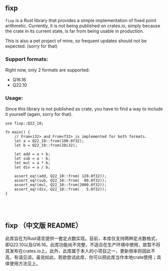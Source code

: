 ## fixp
`fixp` is a Rust library that provides a simple implementation of fixed point arithmetic. Currently, it is not being published on crates.io, simply because the crate in its current state, is far from being usable in production.

This is also a pet project of mine, so frequent updates should not be expected. (sorry for that)

### Support formats:
Right now, only 2 formats are supported:
* Q16.16
* Q22.10

### Usage:
Since this library is not published as crate, you have to find a way to include it yourself (again, sorry for that).
```
use fixp::Q22_10;

fn main() {
    // From<i32> and From<f32> is implemented for both formats.
    let a = Q22_10::from(100.0f32);
    let b = Q22_10::from(20i32);

    let add = a + b;
    let sub = a - b;
    let mul = a * b;
    let div = a / b;

    assert_eq!(add, Q22_10::from( 120.0f32));
    assert_eq!(sub, Q22_10::from(  80.0f32));
    assert_eq!(mul, Q22_10::from(2000.0f32));
    assert_eq!(div, Q22_10::from(   5.0f32));
}

```

<br>
<br>

## fixp （中文版 README）
此库旨在为Rust语言提供一套定点数实现。目前，本库仅支持两种定点数格式，即Q22.10以及Q16.16。此库功能尚不完整，不适合在生产环境中使用，故暂不将其发布在crates.io上。此外，此库属于本人的小项目之一，更新频率将因此不高，有请见谅。虽说如此，若欲尝试此库，你可以把此库当作本地crate使用；具体使用方法见上。
